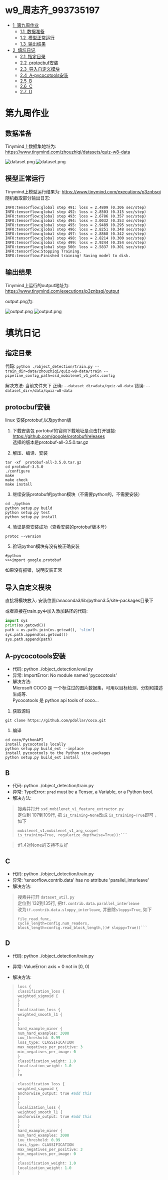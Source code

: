 
<h1>w9_周志齐_993735197<span class="tocSkip"></span></h1>
<div class="toc"><ul class="toc-item"><li><span><a href="#第九周作业" data-toc-modified-id="第九周作业-1"><span class="toc-item-num">1&nbsp;&nbsp;</span>第九周作业</a></span><ul class="toc-item"><li><span><a href="#数据准备" data-toc-modified-id="数据准备-1.1"><span class="toc-item-num">1.1&nbsp;&nbsp;</span>数据准备</a></span></li><li><span><a href="#模型正常运行" data-toc-modified-id="模型正常运行-1.2"><span class="toc-item-num">1.2&nbsp;&nbsp;</span>模型正常运行</a></span></li><li><span><a href="#输出结果" data-toc-modified-id="输出结果-1.3"><span class="toc-item-num">1.3&nbsp;&nbsp;</span>输出结果</a></span></li></ul></li><li><span><a href="#填坑日记" data-toc-modified-id="填坑日记-2"><span class="toc-item-num">2&nbsp;&nbsp;</span>填坑日记</a></span><ul class="toc-item"><li><span><a href="#指定目录" data-toc-modified-id="指定目录-2.1"><span class="toc-item-num">2.1&nbsp;&nbsp;</span>指定目录</a></span></li><li><span><a href="#protocbuf安装" data-toc-modified-id="protocbuf安装-2.2"><span class="toc-item-num">2.2&nbsp;&nbsp;</span>protocbuf安装</a></span></li><li><span><a href="#导入自定义模块" data-toc-modified-id="导入自定义模块-2.3"><span class="toc-item-num">2.3&nbsp;&nbsp;</span>导入自定义模块</a></span></li><li><span><a href="#A-pycocotools安装" data-toc-modified-id="A-pycocotools安装-2.4"><span class="toc-item-num">2.4&nbsp;&nbsp;</span>A-pycocotools安装</a></span></li><li><span><a href="#B" data-toc-modified-id="B-2.5"><span class="toc-item-num">2.5&nbsp;&nbsp;</span>B</a></span></li><li><span><a href="#C" data-toc-modified-id="C-2.6"><span class="toc-item-num">2.6&nbsp;&nbsp;</span>C</a></span></li><li><span><a href="#D" data-toc-modified-id="D-2.7"><span class="toc-item-num">2.7&nbsp;&nbsp;</span>D</a></span></li></ul></li></ul></div>

# 第九周作业

## 数据准备

Tinymind上数据集地址为: https://www.tinymind.com/zhouzhiqi/datasets/quiz-w8-data

![dataset.png](.\tmp\dataset.png)
![dataset.png](https://github.com/zhouzhiqi/Deep-Learning/blob/master/HomeWork/tmp/dataset.png)

## 模型正常运行

Tinymind上模型运行结果为: https://www.tinymind.com/executions/p3znbsqj
随机截取部分输出日志:

```
INFO:tensorflow:global step 491: loss = 2.4809 (0.306 sec/step)
INFO:tensorflow:global step 492: loss = 2.8503 (0.315 sec/step)
INFO:tensorflow:global step 493: loss = 2.6786 (0.357 sec/step)
INFO:tensorflow:global step 494: loss = 3.0032 (0.353 sec/step)
INFO:tensorflow:global step 495: loss = 2.9489 (0.295 sec/step)
INFO:tensorflow:global step 496: loss = 2.8251 (0.348 sec/step)
INFO:tensorflow:global step 497: loss = 2.8868 (0.342 sec/step)
INFO:tensorflow:global step 498: loss = 2.8214 (0.300 sec/step)
INFO:tensorflow:global step 499: loss = 2.9244 (0.354 sec/step)
INFO:tensorflow:global step 500: loss = 2.5837 (0.301 sec/step)
INFO:tensorflow:Stopping Training.
INFO:tensorflow:Finished training! Saving model to disk.
```

## 输出结果
Tinymind上运行的output地址为: https://www.tinymind.com/executions/p3znbsqj/output

output.png为: 

![output.png](.\tmp\output.png)
![output.png](https://github.com/zhouzhiqi/Deep-Learning/blob/master/HomeWork/tmp/output.png)

# 填坑日记

## 指定目录

代码: `python ./object_detection/train.py --train_dir=data/zhouzhiqi/quiz-w8-data/train --pipeline_config_path=ssd_mobilenet_v1_pets.config `

解决方法: 
当前文件夹下
正确: `--dataset_dir=data/quiz-w8-data`
错误: `--dataset_dir=/data/quiz-w8-data`

## protocbuf安装

linux 安装protobuf,以及python版

1. 下载安装包
portobuf的官网下载地址是点击打开链接: https://github.com/google/protobuf/releases   
选择的版本是protobuf-all-3.5.0.tar.gz

2. 解压、编译、安装

```
tar -xf  protobuf-all-3.5.0.tar.gz
cd protobuf-3.5.0
./configure
make 
make check
make install
```

3. 继续安装protobuf的python模块（不需要python的，不需要安装）
```
cd ./python 
python setup.py build 
python setup.py test 
python setup.py install 
```

4. 验证是否安装成功（查看安装的protobuf版本号）
```
protoc --version 
```

5. 验证python模块有没有被正确安装
```
#python   
>>>import google.protobuf 
```

如果没有报错，说明安装正常

## 导入自定义模块

直接将模块放入: 安装位置/anaconda3/lib/python3.5/site-packages目录下

或者直接在train.py中加入添加路径的代码:

```python
import sys
print(os.getcwd())
path = os.path.join(os.getcwd(), 'slim')
sys.path.append(os.getcwd())
sys.path.append(path)
```

## A-pycocotools安装

- 代码: python ./object_detection/eval.py
- 异常: ImportError: No module named 'pycocotools' 
- 解决方法:  
Microsoft COCO 是 一个标注过的图片数据集，可用以目标检测、分割和描述生成等.    
Pycocotools 是 python api tools of coco...

1. 获取源码
```
git clone https://github.com/pdollar/coco.git
```
1. 编译
```
cd coco/PythonAPI
install pycocotools locally
python setup.py build_ext --inplace
install pycocotools to the Python site-packages
python setup.py build_ext install
```

## B

- 代码: python ./object_detection/train.py
- 异常: TypeError: `pred` must be a Tensor, a Variable, or a Python bool.
- 解决方法:
> 搜素并打开 `ssd_mobilenet_v1_feature_extractor.py`     
> 定位到 107到109行, 把 `is_training=None`改成 `is_training=True`即可 ，如下   
> ```with slim.arg_scope(
> mobilenet_v1.mobilenet_v1_arg_scope(
> is_training=True, regularize_depthwise=True)):```      
> ```

> tf1.4对None的支持不友好

## C

- 代码:  python ./object_detection/train.py
- 异常: 'tensorflow.contrib.data' has no attribute 'parallel_interleave'
- 解决方法:
> 搜素并打开 `dataset_util.py `  
> 定位到 132到135行, 把t`f.contrib.data.parallel_interleave`   
> 改为`tf.contrib.data.sloppy_interleave`, 并删除`sloppy=True`, 如下
> ```tf.contrib.data.sloppy_interleave(
> file_read_func, 
> cycle_length=config.num_readers,
> block_length=config.read_block_length,))# sloppy=True))```
> ```






## D

- 代码: python ./object_detection/train.py    
- 异常: ValueError: axis = 0 not in [0, 0)

- 解决方法:

> ```python
> loss {
> classification_loss {
> weighted_sigmoid {
> }
> }
> localization_loss {
> weighted_smooth_l1 {
> }
> }
> hard_example_miner {
> num_hard_examples: 3000
> iou_threshold: 0.99
> loss_type: CLASSIFICATION
> max_negatives_per_positive: 3
> min_negatives_per_image: 0
> }
> classification_weight: 1.0
> localization_weight: 1.0
> }
> to
> ```

>``` python
>classification_loss {
>weighted_sigmoid {
>anchorwise_output: true #add this
>}
>}
>localization_loss {
>weighted_smooth_l1 {
>anchorwise_output: true #add this
>}
>}
>hard_example_miner {
>num_hard_examples: 3000
>iou_threshold: 0.99
>loss_type: CLASSIFICATION
>max_negatives_per_positive: 3
>min_negatives_per_image: 0
>}
>classification_weight: 1.0
>localization_weight: 1.0
>}
>```
>
>
